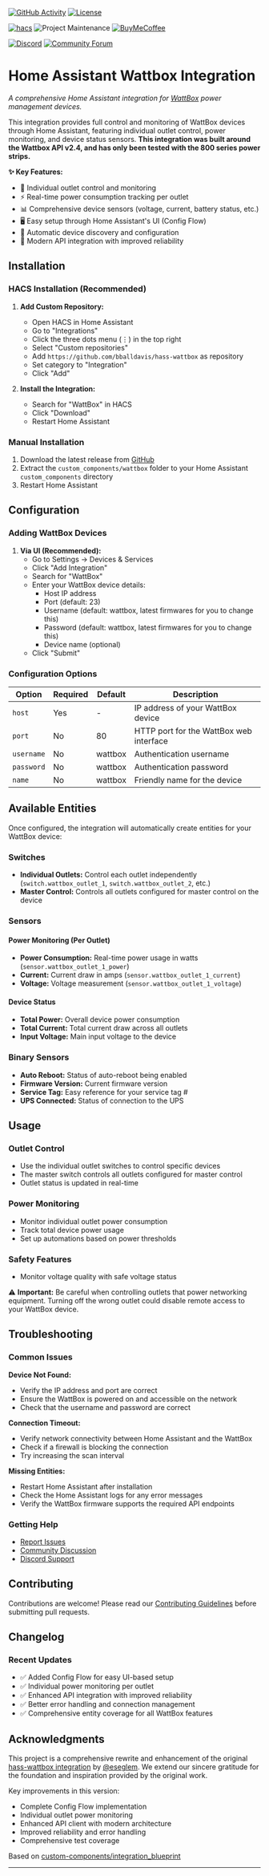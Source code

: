 [![GitHub Activity][commits-shield]][commits]
[![License][license-shield]](LICENSE)

[![hacs][hacsbadge]][hacs]
![Project Maintenance][maintenance-shield]
[![BuyMeCoffee][buymecoffeebadge]][buymecoffee]

[![Discord][discord-shield]][discord]
[![Community Forum][forum-shield]][forum]

# Home Assistant Wattbox Integration

_A comprehensive Home Assistant integration for [WattBox][wattbox] power management devices._

This integration provides full control and monitoring of WattBox devices through Home Assistant, featuring individual outlet control, power monitoring, and device status sensors.  **This integration was built around the Wattbox API v2.4, and has only been tested with the 800 series power strips.**

**✨ Key Features:**
- 🔌 Individual outlet control and monitoring
- ⚡ Real-time power consumption tracking per outlet
- 📊 Comprehensive device sensors (voltage, current, battery status, etc.)
- 🖥️ Easy setup through Home Assistant's UI (Config Flow)
- 🔄 Automatic device discovery and configuration
- 📱 Modern API integration with improved reliability

## Installation

### HACS Installation (Recommended)

1. **Add Custom Repository:**
   - Open HACS in Home Assistant
   - Go to "Integrations"
   - Click the three dots menu (⋮) in the top right
   - Select "Custom repositories"
   - Add `https://github.com/bballdavis/hass-wattbox` as repository
   - Set category to "Integration"
   - Click "Add"

2. **Install the Integration:**
   - Search for "WattBox" in HACS
   - Click "Download"
   - Restart Home Assistant

### Manual Installation

1. Download the latest release from [GitHub](https://github.com/bballdavis/hass-wattbox/releases)
2. Extract the `custom_components/wattbox` folder to your Home Assistant `custom_components` directory
3. Restart Home Assistant

## Configuration

### Adding WattBox Devices

1. **Via UI (Recommended):**
   - Go to Settings → Devices & Services
   - Click "Add Integration"
   - Search for "WattBox"
   - Enter your WattBox device details:
     - Host IP address
     - Port (default: 23)
     - Username (default: wattbox, latest firmwares for you to change this)
     - Password (default: wattbox, latest firmwares for you to change this)
     - Device name (optional)
   - Click "Submit"

### Configuration Options

| Option | Required | Default | Description |
|--------|----------|---------|-------------|
| `host` | Yes | - | IP address of your WattBox device |
| `port` | No | 80 | HTTP port for the WattBox web interface |
| `username` | No | wattbox | Authentication username |
| `password` | No | wattbox | Authentication password |
| `name` | No | wattbox | Friendly name for the device |

## Available Entities

Once configured, the integration will automatically create entities for your WattBox device:

### Switches
- **Individual Outlets:** Control each outlet independently (`switch.wattbox_outlet_1`, `switch.wattbox_outlet_2`, etc.)
- **Master Control:** Controls all outlets configured for master control on the device

### Sensors

#### Power Monitoring (Per Outlet)
- **Power Consumption:** Real-time power usage in watts (`sensor.wattbox_outlet_1_power`)
- **Current:** Current draw in amps (`sensor.wattbox_outlet_1_current`)
- **Voltage:** Voltage measurement (`sensor.wattbox_outlet_1_voltage`)

#### Device Status
- **Total Power:** Overall device power consumption
- **Total Current:** Total current draw across all outlets
- **Input Voltage:** Main input voltage to the device


### Binary Sensors
- **Auto Reboot:** Status of auto-reboot being enabled
- **Firmware Version:** Current firmware version
- **Service Tag:** Easy reference for your service tag #
- **UPS Connected:** Status of connection to the UPS

## Usage

### Outlet Control
- Use the individual outlet switches to control specific devices
- The master switch controls all outlets configured for master control
- Outlet status is updated in real-time

### Power Monitoring
- Monitor individual outlet power consumption
- Track total device power usage
- Set up automations based on power thresholds

### Safety Features
- Monitor voltage quality with safe voltage status

⚠️ **Important:** Be careful when controlling outlets that power networking equipment. Turning off the wrong outlet could disable remote access to your WattBox device.

## Troubleshooting

### Common Issues

**Device Not Found:**
- Verify the IP address and port are correct
- Ensure the WattBox is powered on and accessible on the network
- Check that the username and password are correct

**Connection Timeout:**
- Verify network connectivity between Home Assistant and the WattBox
- Check if a firewall is blocking the connection
- Try increasing the scan interval

**Missing Entities:**
- Restart Home Assistant after installation
- Check the Home Assistant logs for any error messages
- Verify the WattBox firmware supports the required API endpoints

### Getting Help

- [Report Issues](https://github.com/bballdavis/hass-wattbox/issues)
- [Community Discussion](https://community.home-assistant.io/)
- [Discord Support](https://discord.gg/Qa5fW2R)

## Contributing

Contributions are welcome! Please read our [Contributing Guidelines](CONTRIBUTING.md) before submitting pull requests.

## Changelog

### Recent Updates
- ✅ Added Config Flow for easy UI-based setup
- ✅ Individual power monitoring per outlet
- ✅ Enhanced API integration with improved reliability
- ✅ Better error handling and connection management
- ✅ Comprehensive entity coverage for all WattBox features

## Acknowledgments

This project is a comprehensive rewrite and enhancement of the original [hass-wattbox integration](https://github.com/eseglem/hass-wattbox) by [@eseglem](https://github.com/eseglem). We extend our sincere gratitude for the foundation and inspiration provided by the original work.

Key improvements in this version:
- Complete Config Flow implementation
- Individual outlet power monitoring
- Enhanced API client with modern architecture
- Improved reliability and error handling
- Comprehensive test coverage

Based on [custom-components/integration_blueprint][blueprint]

<!---->

***

[wattbox]: https://www.snapav.com/shop/en/snapav/wattbox
[hacs]: https://hacs.xyz/
[blueprint]: https://github.com/custom-components/integration_blueprint
[buymecoffee]: https://www.buymeacoffee.com/bballdavis
[buymecoffeebadge]: https://img.shields.io/badge/buy%20me%20a%20coffee-donate-yellow
[commits-shield]: https://img.shields.io/github/last-commit/bballdavis/hass-wattbox
[commits]: https://github.com/bballdavis/hass-wattbox/commits/master
[discord]: https://discord.gg/Qa5fW2R
[discord-shield]: https://img.shields.io/discord/330944238910963714
[forum-shield]: https://img.shields.io/badge/community-forum-brightgreen
[forum]: https://community.home-assistant.io/
[license-shield]: https://img.shields.io/github/license/bballdavis/hass-wattbox
[maintenance-shield]: https://img.shields.io/badge/Maintainer-Philip%20Davis-blue
[hacs]: https://github.com/custom-components/hacs
[hacsbadge]: https://img.shields.io/badge/HACS-Custom-orange
